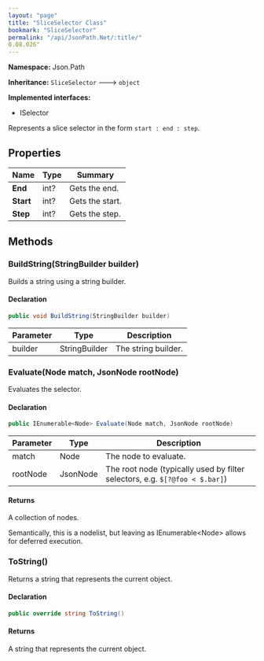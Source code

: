 ```yaml
---
layout: "page"
title: "SliceSelector Class"
bookmark: "SliceSelector"
permalink: "/api/JsonPath.Net/:title/"
0.08.026"
---
```

**Namespace:** Json.Path

**Inheritance:**
`SliceSelector`
 🡒 
`object`

**Implemented interfaces:**

- ISelector

Represents a slice selector in the form `start : end : step`.

## Properties

| Name | Type | Summary |
|---|---|---|
| **End** | int? | Gets the end. |
| **Start** | int? | Gets the start. |
| **Step** | int? | Gets the step. |

## Methods

### BuildString(StringBuilder builder)

Builds a string using a string builder.

#### Declaration

```c#
public void BuildString(StringBuilder builder)
```

| Parameter | Type | Description |
|---|---|---|
| builder | StringBuilder | The string builder. |


### Evaluate(Node match, JsonNode rootNode)

Evaluates the selector.

#### Declaration

```c#
public IEnumerable<Node> Evaluate(Node match, JsonNode rootNode)
```

| Parameter | Type | Description |
|---|---|---|
| match | Node | The node to evaluate. |
| rootNode | JsonNode | The root node (typically used by filter selectors, e.g. `$[?@foo < $.bar]`) |


#### Returns

A collection of nodes.
            
Semantically, this is a nodelist, but leaving as IEnumerable&lt;Node&gt; allows for deferred execution.

### ToString()

Returns a string that represents the current object.

#### Declaration

```c#
public override string ToString()
```


#### Returns

A string that represents the current object.


